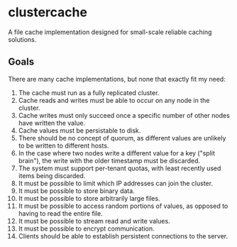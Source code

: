 # clustercache

A file cache implementation designed for small-scale reliable caching solutions.

## Goals

There are many cache implementations, but none that exactly fit my need:

1. The cache must run as a fully replicated cluster.
2. Cache reads and writes must be able to occur on any node in the cluster.
3. Cache writes must only succeed once a specific number of other nodes have written the value.
4. Cache values must be persistable to disk.
5. There should be no concept of quorum, as different values are unlikely to be written to different hosts.
6. In the case where two nodes write a different value for a key ("split brain"), the write with the older timestamp must be discarded.
7. The system must support per-tenant quotas, with least recently used items being discarded.
8. It must be possible to limit which IP addresses can join the cluster.
9. It must be possible to store binary data.
10. It must be possible to store arbitrarily large files.
11. It must be possible to access random portions of values, as opposed to having to read the entire file.
12. It must be possible to stream read and write values.
13. It must be possible to encrypt communication.
14. Clients should be able to establish persistent connections to the server.
